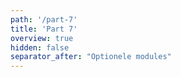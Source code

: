 ```yaml
---
path: '/part-7'
title: 'Part 7'
overview: true
hidden: false
separator_after: "Optionele modules"
---
```


<pages-in-this-section></pages-in-this-section>

<exercises-in-this-section></exercises-in-this-section>
